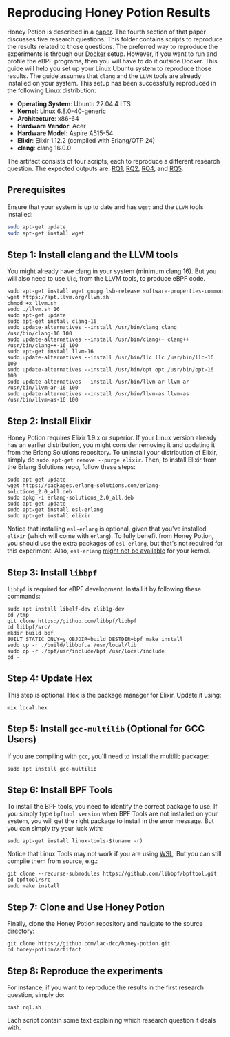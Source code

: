 # Reproducing Honey Potion Results

Honey Potion is described in a [paper](../docs/HoneyPotion2024.pdf). The fourth section of that paper discusses five research questions. This folder contains scripts to reproduce the results related to those questions.
The preferred way to reproduce the experiments is through our [Docker](docker) setup.
However, if you want to run and profile the eBPF programs, then you will have to do it outside Docker.
This guide will help you set up your Linux Ubuntu system to reproduce those results. The guide assumes that `clang` and the `LLVM` tools are already installed on your system.
This setup has been successfully reproduced in the following Linux distribution:
 
* **Operating System**: Ubuntu 22.04.4 LTS              
* **Kernel**: Linux 6.8.0-40-generic
* **Architecture**: x86-64
* **Hardware Vendor**: Acer
* **Hardware Model**: Aspire A515-54
* **Elixir**: Elixir 1.12.2 (compiled with Erlang/OTP 24)
* **clang**: clang 16.0.0

The artifact consists of four scripts, each to reproduce a different research question. The expected outputs are:
[RQ1](expected_outputs/output_rq1.txt),
[RQ2](expected_outputs/output_rq2.txt),
[RQ4](expected_outputs/output_rq4.txt), and
[RQ5](expected_outputs/output_rq5.txt).

## Prerequisites

Ensure that your system is up to date and has `wget` and the `LLVM` tools installed:

```bash
sudo apt-get update
sudo apt-get install wget
```

## Step 1: Install clang and the LLVM tools

You might already have clang in your system (minimum clang 16).
But you will also need to use `llc`, from the LLVM tools, to produce eBPF code.

```
sudo apt-get install wget gnupg lsb-release software-properties-common
wget https://apt.llvm.org/llvm.sh
chmod +x llvm.sh
sudo ./llvm.sh 16
sudo apt-get update
sudo apt-get install clang-16
sudo update-alternatives --install /usr/bin/clang clang /usr/bin/clang-16 100
sudo update-alternatives --install /usr/bin/clang++ clang++ /usr/bin/clang++-16 100
sudo apt-get install llvm-16
sudo update-alternatives --install /usr/bin/llc llc /usr/bin/llc-16 100
sudo update-alternatives --install /usr/bin/opt opt /usr/bin/opt-16 100
sudo update-alternatives --install /usr/bin/llvm-ar llvm-ar /usr/bin/llvm-ar-16 100
sudo update-alternatives --install /usr/bin/llvm-as llvm-as /usr/bin/llvm-as-16 100
```

## Step 2: Install Elixir

Honey Potion requires Elixir 1.9.x or superior.
If your Linux version already has an earlier distribution, you might consider removing it and updating it from the Erlang Solutions repository.
To uninstall your distribution of Elixir, simply do `sudo apt-get remove --purge elixir`. Then, to install Elixir from the Erlang Solutions repo, follow these steps:

```
sudo apt-get update
wget https://packages.erlang-solutions.com/erlang-solutions_2.0_all.deb
sudo dpkg -i erlang-solutions_2.0_all.deb
sudo apt-get update
sudo apt-get install esl-erlang
sudo apt-get install elixir
```

Notice that installing `esl-erlang` is optional, given that you've installed `elixir` (which will come with `erlang`).
To fully benefit from Honey Potion, you should use the extra packages of `esl-erlang`, but that's not required for this experiment.
Also, `esl-erlang` [might not be available](https://elixirforum.com/t/install-fails-for-ubuntu-21-04/39596) for your kernel.

## Step 3: Install `libbpf`

`libbpf` is required for eBPF development. Install it by following these commands:

```
sudo apt install libelf-dev zlib1g-dev
cd /tmp
git clone https://github.com/libbpf/libbpf
cd libbpf/src/
mkdir build bpf
BUILT_STATIC_ONLY=y OBJDIR=build DESTDIR=bpf make install
sudo cp -r ./build/libbpf.a /usr/local/lib
sudo cp -r ./bpf/usr/include/bpf /usr/local/include
cd -
```

## Step 4: Update Hex

This step is optional.
Hex is the package manager for Elixir. Update it using:

```
mix local.hex
```

## Step 5: Install `gcc-multilib` (Optional for GCC Users)

If you are compiling with `gcc`, you'll need to install the multilib package:

```
sudo apt install gcc-multilib
```

## Step 6: Install BPF Tools

To install the BPF tools, you need to identify the correct package to use. If you simply type `bpftool version` when BPF Tools are not installed on your system, you will get the right package to install in the error message. But you can simply try your luck with:

```
sudo apt-get install linux-tools-$(uname -r)
```

Notice that Linux Tools may not work if you are using [WSL](https://askubuntu.com/questions/1314136/installing-linux-perf-tools-on-ubuntu-20-04-lts-with-wsl2).
But you can still compile them from source, e.g.:

```
git clone --recurse-submodules https://github.com/libbpf/bpftool.git
cd bpftool/src
sudo make install
```

## Step 7: Clone and Use Honey Potion

Finally, clone the Honey Potion repository and navigate to the source directory:


```
git clone https://github.com/lac-dcc/honey-potion.git
cd honey-potion/artifact
```

## Step 8: Reproduce the experiments

For instance, if you want to reproduce the results in the first research question, simply do:

```
bash rq1.sh 
```

Each script contain some text explaining which research question it deals with.